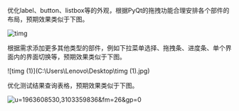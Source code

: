 优化label、button、listbox等的外观，根据PyQt的拖拽功能合理安排各个部件的布局，预期效果类似于下图。

![timg](C:\Users\Lenovo\Desktop\timg.jpg)

根据需求添加更多其他类型的部件，例如下拉菜单选择、拖拽条、进度条、单个界面内的界面切换等，预期效果类似于下图。

![timg (1)](C:\Users\Lenovo\Desktop\timg (1).jpg)

优化测试结果查询表格，预期效果类似于下图。

![u=1963608530,3103359836&fm=26&gp=0](C:\Users\Lenovo\Desktop\u=1963608530,3103359836&fm=26&gp=0.jpg)
